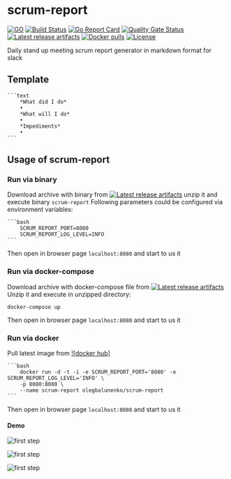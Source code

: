 # scrum-report


[![GO](https://img.shields.io/github/go-mod/go-version/oleg-balunenko/scrum-report)](https://golang.org/doc/devel/release.html)
[![Build Status](https://travis-ci.com/oleg-balunenko/scrum-report.svg?branch=master)](https://travis-ci.com/oleg-balunenko/scrum-report)
[![Go Report Card](https://goreportcard.com/badge/github.com/oleg-balunenko/scrum-report)](https://goreportcard.com/report/github.com/oleg-balunenko/scrum-report)
[![Quality Gate Status](https://sonarcloud.io/api/project_badges/measure?project=oleg-balunenko_scrum-report&metric=alert_status)](https://sonarcloud.io/dashboard?id=oleg-balunenko_scrum-report)
[![Latest release artifacts](https://img.shields.io/github/v/release/oleg-balunenko/scrum-report)](https://github.com/oleg-balunenko/scrum-report/releases/latest)
[![Docker pulls](https://img.shields.io/docker/pulls/olegbalunenko/scrum-report)](https://hub.docker.com/r/olegbalunenko/scrum-report)
[![License](https://img.shields.io/github/license/oleg-balunenko/scrum-report)](/LICENSE)

Daily stand up meeting scrum report generator in markdown format for slack

## Template

    ```text
        *What did I do*
        •
        *What will I do*
        •
        *Impediments*
        •
    ```

## Usage of scrum-report

### Run via binary
Download archive with binary from [![Latest release artifacts](https://img.shields.io/badge/artifacts-download-blue.svg)](https://github.com/oleg-balunenko/scrum-report/releases/latest)
unzip it and execute binary `scrum-report`
Following parameters could be configured via environment variables:

    ```bash
        SCRUM_REPORT_PORT=8080
        SCRUM_REPORT_LOG_LEVEL=INFO
    ```

Then open in browser page `localhost:8080` and start to us it

### Run via docker-compose
Download archive with docker-compose file from [![Latest release artifacts](https://img.shields.io/badge/artifacts-download-blue.svg)](https://github.com/oleg-balunenko/scrum-report/releases/latest)
Unzip it and execute in unzipped directory:

`docker-compose up`

Then open in browser page `localhost:8080` and start to us it

### Run via docker
Pull latest image from [![docker hub]](https://hub.docker.com/r/olegbalunenko/scrum-report)

    ```bash 
        docker run -d -t -i -e SCRUM_REPORT_PORT='8080' -e SCRUM_REPORT_LOG_LEVEL='INFO' \
        -p 8080:8080 \
        --name scrum-report olegbalunenko/scrum-report
    ```
Then open in browser page `localhost:8080` and start to us it

#### Demo

![first step](./docs/img1.png)

![first step](./docs/img2.png)

![first step](./docs/img3.png)
